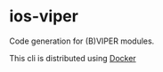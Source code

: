 # ios-viper

Code generation for (B)VIPER modules.

This cli is distributed using [Docker](https://hub.docker.com/r/garriguv/ios-viper/)
